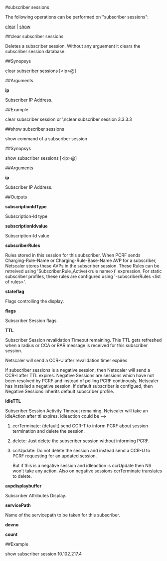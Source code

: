 #subscriber sessions

The following operations can be performed on "subscriber sessions":


[clear](#clear-subscriber-sessions) | [show](#show-subscriber-sessions)

##clear subscriber sessions

Deletes a subscriber session. Without any arguement it clears the subscriber session database.


##Synopsys

clear subscriber sessions [&lt;ip>@]


##Arguments

<b>ip</b>
Subscriber IP Address.



##Example

clear subscriber session or \\nclear subscriber session 3.3.3.3

##show subscriber sessions

show command of a subscriber session


##Synopsys

show subscriber sessions [&lt;ip>@]


##Arguments

<b>ip</b>
Subscriber IP Address.



##Outputs

<b>subscriptionIdType</b>
Subscription-Id type

<b>subscriptionIdvalue</b>
Subscription-Id value

<b>subscriberRules</b>
Rules stored in this session for this subscriber. When PCRF sends Charging-Rule-Name or Charging-Rule-Base-Name AVP for a subscriber, Netscaler stores these AVPs in the subscriber session. These Rules can be retreived using 'Subscriber.Rule_Active(&lt;rule name>)' expression. For static subscriber profiles, these rules are configured using '-subscriberRules &lt;list of rules>'.

<b>stateflag</b>
Flags controlling the display.

<b>flags</b>
Subscriber Session flags.

<b>TTL</b>
Subscriber Session revalidation Timeout remaining. This TTL gets refreshed when a radius or CCA or RAR message is received for this subscriber session.
Netscaler will send a CCR-U after revalidation timer expires.
If subscriber sessions is a negative session, then Netscaler will send a CCR-I after TTL expires. Negative Sessions are sessions which have not been resolved by PCRF and instead of polling PCRF continously, Netscaler has installed a negative session. If default subscriber is configued, then Negative Sessions inherits default subscriber profile.

<b>idleTTL</b>
Subscriber Session Activity Timeout remaining. Netscaler will take an idleAction after ttl expires. idleaction could be -->
1. ccrTerminate: (default) send CCR-T to inform PCRF about session termination and delete the session.  
2. delete: Just delete the subscriber session without informing PCRF.
3. ccrUpdate: Do not delete the session and instead send a CCR-U to PCRF requesting for an updated session.
      But if this is a negative session and idleaction is ccrUpdate then NS won't take any action. Also on negative sessions ccrTerminate translates to delete.

<b>avpdisplaybuffer</b>
Subscriber Attributes Display.

<b>servicePath</b>
Name of the servicepath to be taken for this subscriber.

<b>devno</b>

<b>count</b>



##Example

show subscriber session 10.102.217.4

